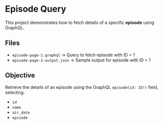 # Episode Query

This project demonstrates how to fetch details of a specific **episode** using GraphQL.

## Files

- `episode-page-1.graphql` → Query to fetch episode with ID = 1
- `episode-page-1-output.json` → Sample output for episode with ID = 1

## Objective

Retrieve the details of an episode using the GraphQL `episode(id: ID!)` field, selecting:
- `id`
- `name`
- `air_date`
- `episode`
